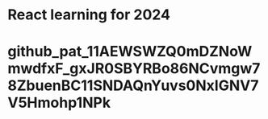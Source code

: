 # React learning for 2024

# 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